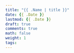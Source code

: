 ```yaml
---
title: "{{ .Name | title }}"
date: {{ .Date }}
lastmod: {{ .Date }}
draft: true
comments: true
math: false
weight: 1
tags:
---
```


